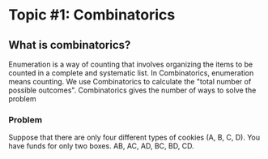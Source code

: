# Topic #1: Combinatorics

## What is combinatorics?
 Enumeration is a way of counting that involves organizing the items to be counted in a complete and 
systematic list.
In Combinatorics, enumeration means counting. We use Combinatorics to calculate the "total number of 
possible outcomes". Combinatorics gives the number of ways to solve the problem

### Problem
Suppose that there are only four different types of cookies (A, B, C, D). You have funds for only two 
boxes.
 AB, AC, AD, BC, BD, CD.

